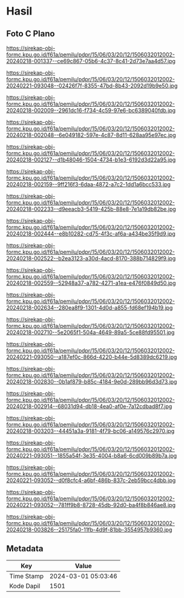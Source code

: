 # Hasil

## Foto C Plano

https://sirekap-obj-formc.kpu.go.id/f61a/pemilu/pdpr/15/06/03/20/12/1506032012002-20240218-001337--ce69c867-05b6-4c37-8c41-2d73e7aa4d57.jpg

https://sirekap-obj-formc.kpu.go.id/f61a/pemilu/pdpr/15/06/03/20/12/1506032012002-20240221-093048--02426f7f-8355-47bd-8b43-2092d19b9e50.jpg

https://sirekap-obj-formc.kpu.go.id/f61a/pemilu/pdpr/15/06/03/20/12/1506032012002-20240218-002009--2961dc16-f734-4c59-97e6-bc6389040fdb.jpg

https://sirekap-obj-formc.kpu.go.id/f61a/pemilu/pdpr/15/06/03/20/12/1506032012002-20240218-002048--6e049182-597e-4c87-8d11-628aa95e97ec.jpg

https://sirekap-obj-formc.kpu.go.id/f61a/pemilu/pdpr/15/06/03/20/12/1506032012002-20240218-002127--d1b48046-1504-4734-b1e3-6192d3d22a95.jpg

https://sirekap-obj-formc.kpu.go.id/f61a/pemilu/pdpr/15/06/03/20/12/1506032012002-20240218-002159--9ff216f3-6daa-4872-a7c2-1dd1a6bcc533.jpg

https://sirekap-obj-formc.kpu.go.id/f61a/pemilu/pdpr/15/06/03/20/12/1506032012002-20240218-002233--d9eeacb3-5419-425b-88e8-7e1a19db82be.jpg

https://sirekap-obj-formc.kpu.go.id/f61a/pemilu/pdpr/15/06/03/20/12/1506032012002-20240218-002444--e8b10282-cd75-4f3c-af6a-a434be35f9d9.jpg

https://sirekap-obj-formc.kpu.go.id/f61a/pemilu/pdpr/15/06/03/20/12/1506032012002-20240218-002522--b2ea3123-a30d-4acd-8170-388b714829f9.jpg

https://sirekap-obj-formc.kpu.go.id/f61a/pemilu/pdpr/15/06/03/20/12/1506032012002-20240218-002559--52948a37-a782-4271-a1ea-e476f0849d50.jpg

https://sirekap-obj-formc.kpu.go.id/f61a/pemilu/pdpr/15/06/03/20/12/1506032012002-20240218-002634--280ea8f9-1301-4d0d-a855-fd68ef194b19.jpg

https://sirekap-obj-formc.kpu.go.id/f61a/pemilu/pdpr/15/06/03/20/12/1506032012002-20240218-002710--5e2065f1-504a-4649-89a5-5ce88fd95501.jpg

https://sirekap-obj-formc.kpu.go.id/f61a/pemilu/pdpr/15/06/03/20/12/1506032012002-20240221-093050--a187ef0c-866d-4220-b44e-5d8389dc6219.jpg

https://sirekap-obj-formc.kpu.go.id/f61a/pemilu/pdpr/15/06/03/20/12/1506032012002-20240218-002830--0b1af879-b85c-4184-9e0d-289bb96d3d73.jpg

https://sirekap-obj-formc.kpu.go.id/f61a/pemilu/pdpr/15/06/03/20/12/1506032012002-20240218-002914--68031d94-db18-4ea0-af0e-7a12cdbad8f7.jpg

https://sirekap-obj-formc.kpu.go.id/f61a/pemilu/pdpr/15/06/03/20/12/1506032012002-20240218-003203--44451a3a-9181-4f79-bc06-a149576c2970.jpg

https://sirekap-obj-formc.kpu.go.id/f61a/pemilu/pdpr/15/06/03/20/12/1506032012002-20240221-093051--1855a54f-3e35-4004-b8a6-6cd009b89b7a.jpg

https://sirekap-obj-formc.kpu.go.id/f61a/pemilu/pdpr/15/06/03/20/12/1506032012002-20240221-093052--d0f8cfc4-a6bf-486b-837c-2eb59bcc4dbb.jpg

https://sirekap-obj-formc.kpu.go.id/f61a/pemilu/pdpr/15/06/03/20/12/1506032012002-20240221-093052--781ff9b8-8728-45db-92d0-ba4f8b846ae8.jpg

https://sirekap-obj-formc.kpu.go.id/f61a/pemilu/pdpr/15/06/03/20/12/1506032012002-20240218-003826--25175fa0-11fb-4d9f-81bb-3554957b9360.jpg


## Metadata

| Key        | Value               |
| ---------- | ------------------- |
| Time Stamp | 2024-03-01 05:03:46 |
| Kode Dapil | 1501                |




